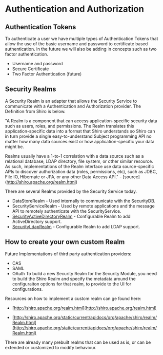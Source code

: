 # Authentication and Authorization

## Authentication Tokens
To authenticate a user we have multiple types of Authentication Tokens that allow the use of the basic username and password to certificate based authentication. In the future we will also be adding in concepts such as 
two factor authentication.

 * Username and password
 * Secure Certificate
 * Two Factor Authentication (future)

## Security Realms
A Security Realm is an adapter that allows the Security Service to communicate with a Authentication and Authorization provider. The Definition from Shiro is below.

"A Realm is a component that can access application-specific security data such as users, roles, and permissions. The Realm translates this application-specific data into a format that Shiro understands so Shiro can in
turn provide a single easy-to-understand Subject programming API no matter how many data sources exist or how application-specific your data might be.

Realms usually have a 1-to-1 correlation with a data source such as a relational database, LDAP directory, file system, or other similar resource. As such, implementations of the Realm interface use data source-specific 
APIs to discover authorization data (roles, permissions, etc), such as JDBC, File IO, Hibernate or JPA, or any other Data Access API." - [source] (http://shiro.apache.org/realm.html)

There are several Realms provided by the Security Service today.

 * DataStoreRealm - Used internally to communicate with the SecurityDB.
 * SecurityServiceRealm - Used by remote applications and the message API to remotely authenticate with the SecurityService.
 * [SecurityActiveDirectoryRealm](authentication/activeDirectoryRealm.md) - Configurable Realm to add ActiveDirectory support.
 * [SecurityLdapRealm](authentication/securityLdapRealm.md) - Configurable Realm to add LDAP support.

## How to create your own custom Realm
Future Implementations of third party authentication providers:

 * CAS
 * SAML
 * OAuth
To build a new Security Realm for the Security Module, you need to build the Shiro Realm and specify the metadata around the configuraiton options for that realm, to provide to the UI for configurations.

Resources on how to implement a custom realm can ge found here:
 
 * [http://shiro.apache.org/realm.html](http://shiro.apache.org/realm.html)
 
 * [http://shiro.apache.org/static/current/apidocs/org/apache/shiro/realm/Realm.html](http://shiro.apache.org/static/current/apidocs/org/apache/shiro/realm/Realm.html)

There are already many prebuilt realms that can be used as is, or can be extended or customized to modify behaviour.